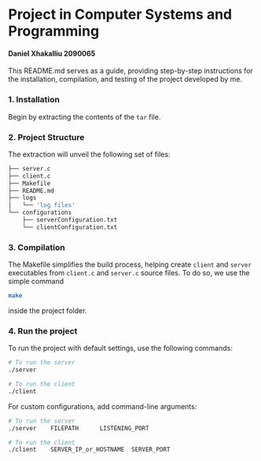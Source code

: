 
# Project in Computer Systems and Programming
#### Daniel Xhakalliu 2090065

This README.md serves as a guide, providing step-by-step instructions for the installation, compilation, and testing of the project developed by me.

### 1. Installation
Begin by extracting the contents of the ```tar``` file.

### 2. Project Structure
The extraction will unveil the following set of files:

```bash
├── server.c
├── client.c
├── Makefile
├── README.md
├── logs
│   └── 'log files'
└── configurations
    ├── serverConfiguration.txt
    └── clientConfiguration.txt
```

### 3. Compilation
The Makefile simplifies the build process, helping create `client` and `server` executables from `client.c` and `server.c` source files.
To do so, we use the simple command 
```bash
make
```
inside the project folder.

### 4. Run the project

To run the project with default settings, use the following commands:

```bash
# To run the server 
./server

# To run the client
./client
```

For custom configurations, add command-line arguments:


```bash
# To run the server 
./server    FILEPATH      LISTENING_PORT 

# To run the client
./client    SERVER_IP_or_HOSTNAME  SERVER_PORT   
```